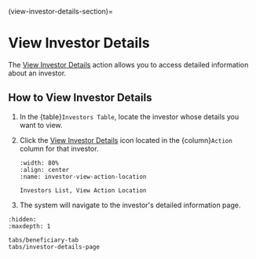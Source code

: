 (view-investor-details-section)=
# View Investor Details

The [View Investor Details](#view-investor-details) action allows you to access detailed information about an investor.

## How to View Investor Details

1. In the {table}`Investors Table`, locate the investor whose details you want to view.

2. Click the [View Investor Details](#view-more-info) icon located in the {column}`Action` column for that investor.

   ```{lazyfigure} ../../../_static/solo_app/Universal/InvestorList/investor-list-table-action-column-location.webp
   :width: 80%
   :align: center
   :name: investor-view-action-location
   
   Investors List, View Action Location
   ```

3. The system will navigate to the investor's detailed information page.

```{toctree}
:hidden:
:maxdepth: 1

tabs/beneficiary-tab
tabs/investor-details-page
```